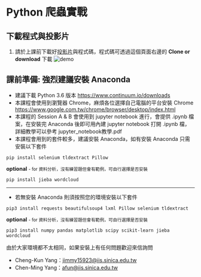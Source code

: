 # Python 爬蟲實戰

## 下載程式與投影片
1. 請於上課前下載好[投影片](https://goo.gl/CFR95x)與程式碼，程式碼可透過這個頁面右邊的 **Clone or download** 下載
![demo](https://user-images.githubusercontent.com/4820492/29063516-c03b2c9c-7c58-11e7-9ba1-a6c2c0f62f7b.png)

## 課前準備: 強烈建議安裝 Anaconda
- 建議下載 Python 3.6 版本 https://www.continuum.io/downloads
- 本課程會使用到瀏覽器 Chrome，麻煩各位選擇自己電腦的平台安裝 Chrome https://www.google.com.tw/chrome/browser/desktop/index.html
- 本課程的 Session A & B 會使用到 jupyter notebook 進行，會提供 .ipynb 檔案，在安裝完 Anaconda 後即可用內建 jupyter notebook 打開 .ipynb 檔，詳細教學可以參考 jupyter_notebook教學.pdf
- 本課程會用到的套件較多，建議安裝 Anaconda，如有安裝 Anaconda 只需安裝以下套件

```
pip install selenium tldextract Pillow
```

**optional** <small>- for 資料分析，沒有練習題但會有範例，可自行選擇是否安裝</small>
```
pip install jieba wordcloud
```

---

- 若無安裝 Anaconda 則須按照您的環境安裝以下套件

```
pip3 install requests beautifulsoup4 lxml Pillow selenium tldextract
```

**optional** <small>- for 資料分析，沒有練習題但會有範例，可自行選擇是否安裝</small>

```
pip3 install numpy pandas matplotlib scipy scikit-learn jieba wordcloud 
```

由於大家環境都不太相同，如果安裝上有任何問題歡迎來信詢問
- Cheng-Kun Yang：[jimmy15923@iis.sinica.edu.tw](jimmy15923@iis.sinica.edu.tw)
- Chen-Ming Yang：[afun@iis.sinica.edu.tw](afun@iis.sinica.edu.tw)

